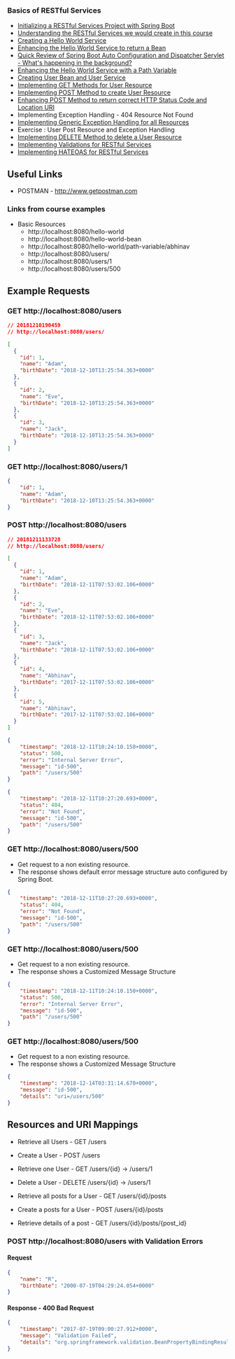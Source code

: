 ### Basics of RESTful Services
 - [Initializing a RESTful Services Project with Spring Boot](https://github.com/abhinavkorpal/microservices/blob/master/spring-microservices/initializing_a_RESTful_Services_Project_with_Spring_Boot.md)
 - [Understanding the RESTful Services we would create in this course](https://github.com/abhinavkorpal/microservices/blob/master/spring-microservices/Understanding_the_RESTful_Services.md)
 - [Creating a Hello World Service](https://github.com/abhinavkorpal/microservices/blob/master/spring-microservices/Creating_a_Hello_World_Service.md)
 - [Enhancing the Hello World Service to return a Bean](https://github.com/abhinavkorpal/microservices/blob/master/spring-microservices/Enhancing_the_Hello_World_Service_to_return_a_Bean.md)
 - [Quick Review of Spring Boot Auto Configuration and Dispatcher Servlet - What's happening in the background?](https://github.com/abhinavkorpal/microservices/blob/master/spring-microservices/Spring_Boot_Auto_Configuration_and_Dispatcher_Servlet.md)
 - [Enhancing the Hello World Service with a Path Variable](https://github.com/abhinavkorpal/microservices/blob/master/spring-microservices/Enhancing_the_Hello_World_Service_with_a_Path_Variable.md)
 - [Creating User Bean and User Service](https://github.com/abhinavkorpal/microservices/blob/master/spring-microservices/Creating_User_Bean_and_User_Service.md)
 - [Implementing GET Methods for User Resource](https://github.com/abhinavkorpal/microservices/blob/master/spring-microservices/Implementing_GET_Methods_for_User_Resource.md)
 - [Implementing POST Method to create User Resource](https://github.com/abhinavkorpal/microservices/blob/master/spring-microservices/Enhancing_POST_Method_to_return_correct_HTTP_Status_Code_and_Location_URI.md)
 - [Enhancing POST Method to return correct HTTP Status Code and Location URI](https://github.com/abhinavkorpal/microservices/blob/master/spring-microservices/Enhancing_POST_Method_to_return_correct_HTTP_Status_Code_and_Location_URI.md)
 - Implementing Exception Handling - 404 Resource Not Found
 - [Implementing Generic Exception Handling for all Resources](https://github.com/abhinavkorpal/microservices/blob/master/spring-microservices/Implementing_Generic_Exception_Handling_for_all_Resources.md)
 - Exercise : User Post Resource and Exception Handling
 - [Implementing DELETE Method to delete a User Resource](https://github.com/abhinavkorpal/microservices/blob/master/spring-microservices/Implementing_DELETE_Method_to_delete_a_User_Resource.md)
 - [Implementing Validations for RESTful Services](https://github.com/abhinavkorpal/microservices/blob/master/spring-microservices/Implementing_Validations_for_RESTful_Services.md)
 - [Implementing HATEOAS for RESTful Services](https://github.com/abhinavkorpal/microservices/blob/master/spring-microservices/Implementing_HATEOAS_for_RESTful_Services.md)

## Useful Links

- POSTMAN - http://www.getpostman.com

### Links from course examples
- Basic Resources
  - http://localhost:8080/hello-world
  - http://localhost:8080/hello-world-bean
  - http://localhost:8080/hello-world/path-variable/abhinav
  - http://localhost:8080/users/
  - http://localhost:8080/users/1
  - http://localhost:8080/users/500
  
  
## Example Requests

### GET http://localhost:8080/users
```json
// 20181210190459
// http://localhost:8080/users/

[
  {
    "id": 1,
    "name": "Adam",
    "birthDate": "2018-12-10T13:25:54.363+0000"
  },
  {
    "id": 2,
    "name": "Eve",
    "birthDate": "2018-12-10T13:25:54.363+0000"
  },
  {
    "id": 3,
    "name": "Jack",
    "birthDate": "2018-12-10T13:25:54.363+0000"
  }
]
```

### GET http://localhost:8080/users/1
```json
{
    "id": 1,
    "name": "Adam",
    "birthDate": "2018-12-10T13:25:54.363+0000"
}
```

### POST http://localhost:8080/users
```json
// 20181211133728
// http://localhost:8080/users/

[
  {
    "id": 1,
    "name": "Adam",
    "birthDate": "2018-12-11T07:53:02.106+0000"
  },
  {
    "id": 2,
    "name": "Eve",
    "birthDate": "2018-12-11T07:53:02.106+0000"
  },
  {
    "id": 3,
    "name": "Jack",
    "birthDate": "2018-12-11T07:53:02.106+0000"
  },
  {
    "id": 4,
    "name": "Abhinav",
    "birthDate": "2017-12-11T07:53:02.106+0000"
  },
  {
    "id": 5,
    "name": "Abhinav",
    "birthDate": "2017-12-11T07:53:02.106+0000"
  }
]
```


```json
{
    "timestamp": "2018-12-11T10:24:10.150+0000",
    "status": 500,
    "error": "Internal Server Error",
    "message": "id-500",
    "path": "/users/500"
}
```

```json
{
    "timestamp": "2018-12-11T10:27:20.693+0000",
    "status": 404,
    "error": "Not Found",
    "message": "id-500",
    "path": "/users/500"
}
```

### GET http://localhost:8080/users/500
- Get request to a non existing resource. 
- The response shows default error message structure auto configured by Spring Boot.

```json
{
    "timestamp": "2018-12-11T10:27:20.693+0000",
    "status": 404,
    "error": "Not Found",
    "message": "id-500",
    "path": "/users/500"
}
```

### GET http://localhost:8080/users/500
- Get request to a non existing resource. 
- The response shows a Customized Message Structure
```json
{
    "timestamp": "2018-12-11T10:24:10.150+0000",
    "status": 500,
    "error": "Internal Server Error",
    "message": "id-500",
    "path": "/users/500"
}
```

### GET http://localhost:8080/users/500
- Get request to a non existing resource. 
- The response shows a Customized Message Structure
```json
{
    "timestamp": "2018-12-14T03:31:14.670+0000",
    "message": "id-500",
    "details": "uri=/users/500"
}
```

## Resources and URI Mappings

- Retrieve all Users      - GET  /users
- Create a User           - POST /users
- Retrieve one User       - GET  /users/{id} -> /users/1   
- Delete a User           - DELETE /users/{id} -> /users/1

- Retrieve all posts for a User - GET /users/{id}/posts 
- Create a posts for a User - POST /users/{id}/posts
- Retrieve details of a post - GET /users/{id}/posts/{post_id}

### POST http://localhost:8080/users with Validation Errors

#### Request

```json
{
    "name": "R",
    "birthDate": "2000-07-19T04:29:24.054+0000"
}
```

#### Response - 400 Bad Request

```json
{
    "timestamp": "2017-07-19T09:00:27.912+0000",
    "message": "Validation Failed",
    "details": "org.springframework.validation.BeanPropertyBindingResult: 1 errors\nField error in object 'user' on field 'name': rejected value [R]; codes [Size.user.name,Size.name,Size.java.lang.String,Size]; arguments [org.springframework.context.support.DefaultMessageSourceResolvable: codes [user.name,name]; arguments []; default message [name],2147483647,2]; default message [Name should have atleast 2 characters]"
}
```


